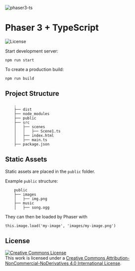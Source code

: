 ![phaser3-ts](https://i.ibb.co/ygpwcvg/New-Project-64.png)

# Phaser 3 + TypeScript  

![License](https://i.creativecommons.org/l/by-nc-nd/4.0/88x31.png)


  

Start development server:

```
npm run start
```

To create a production build:

```
npm run build
```
 

## Project Structure

```
    .
    ├── dist
    ├── node_modules
    ├── public
    ├── src
    │   ├── scenes
    │   │   ├── Scene1.ts
    │   ├── index.html
    │   ├── main.ts
    ├── package.json
```
   
## Static Assets

Static assets are placed in the `public` folder. 

Example `public` structure:

```
    public
    ├── images
    │   ├── img.png
    ├── music
    │   ├── song.ogg
```

They can then be loaded by Phaser with 

`this.image.load('my-image', 'images/my-image.png')`
  

## License


<a rel="license" href="http://creativecommons.org/licenses/by-nc-nd/4.0/"><img alt="Creative Commons License" style="border-width:0" src="https://i.creativecommons.org/l/by-nc-nd/4.0/88x31.png" /></a><br />This work is licensed under a <a rel="license" href="http://creativecommons.org/licenses/by-nc-nd/4.0/">Creative Commons Attribution-NonCommercial-NoDerivatives 4.0 International License</a>.
